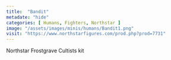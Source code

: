 ```yaml
---
title:  "Bandit"
metadate: "hide"
categories: [ Humans, Fighters, Northstar ]
image: "/assets/images/minis/humans/Bandit1.png"
visit: "https://www.northstarfigures.com/prod.php?prod=7731"
---
```

Northstar Frostgrave Cultists kit